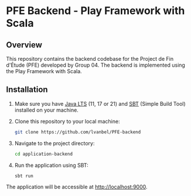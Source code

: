 # PFE Backend - Play Framework with Scala

## Overview

This repository contains the backend codebase for the Project de Fin d'Étude (PFE) developed by Group 04. The backend is implemented using the Play Framework with Scala.

## Installation

1. Make sure you have [Java LTS](https://www.oracle.com/java/technologies/downloads/) (11, 17 or 21) and [SBT](https://www.scala-sbt.org/download.html?_ga=2.251090118.1134353547.1702311018-1959218732.1701543598) (Simple Build Tool) installed on your machine.

2. Clone this repository to your local machine:

    ```bash
    git clone https://github.com/lvanbel/PFE-backend
    ```

3. Navigate to the project directory:

    ```bash
    cd application-backend
    ```

4. Run the application using SBT:

    ```bash
    sbt run
    ```

The application will be accessible at [http://localhost:9000](http://localhost:9000).
